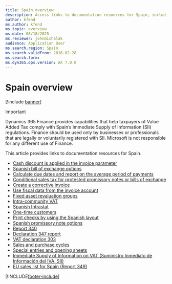 ```yaml
---
title: Spain overview
description: Access links to documentation resources for Spain, including links to resources about discounts, invoices, declarations, and sales lists. 
author: kfend
ms.author: kfend
ms.topic: overview
ms.date: 08/18/2025
ms.reviewer: johnmichalak 
audience: Application User
ms.search.region: Spain
ms.search.validFrom: 2016-02-28
ms.search.form:
ms.dyn365.ops.version: AX 7.0.0
---
```


# Spain overview

[!include [banner](../../includes/banner.md)]

>[!IMPORTANT]
> Dynamics 365 Finance provides capabilities that help taxpayers of Value Added Tax comply with Spain’s Immediate Supply of Information (SII) regulations. Finance should be used only by businesses or professionals that are legally or voluntarily registered with SII. Microsoft is not responsible for any different use of Finance.

This article provides links to documentation resources for Spain. 

- [Cash discount is applied in the invoice parameter](emea-esp-cash-discount-applied-invoice.md)
- [Spanish bill of exchange options](emea-esp-bill-of-exchange-options.md)
- [Calculate due dates and report on the average period of payments](emea-esp-invoice-due-dates.md)
- [Conditional sales tax for protested promissory notes or bills of exchange](emea-esp-conditional-sales-tax.md)
- [Create a corrective invoice](emea-esp-credit-invoicing.md)
- [Use fiscal data from the invoice account](emea-esp-fiscal-data-invoice-account.md)
- [Fixed asset revaluation groups](emea-esp-fixed-asset-group-revaluation.md)
- [Intra-community VAT](emea-esp-intra-community-vat.md)
- [Spanish Intrastat](emea-esp-intrastat.md)
- [One-time customers](emea-esp-no-one-time-customer-for-project-contracts.md)
- [Print checks by using the Spanish layout](emea-esp-print-checks-with-spanish-layout.md)
- [Spanish promissory note options](emea-esp-promissory-note-options.md)
- [Report 340](emea-esp-report-340.md)
- [Declaration 347 report](emea-esp-declaration-347-report.md)
- [VAT declaration 303](emea-esp-vat-declaration-spain.md)
- [Sales and purchase cycles](emea-esp-sales-purchase-cycle.md)
- [Special entries and opening sheets](emea-esp-opening-sheets-spain.md)
- [Immediate Supply of Information on VAT (Suministro Inmediato de Información del IVA, SII)](emea-esp-sii.md)
- [EU sales list for Spain (Report 349)](emea-esp-sales-list.md)


[!INCLUDE[footer-include](../../../includes/footer-banner.md)]
